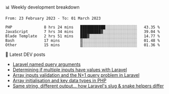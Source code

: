 📊 Weekly development breakdown
<!--START_SECTION:waka-->

```text
From: 23 February 2023 - To: 01 March 2023

PHP              8 hrs 24 mins   ███████████░░░░░░░░░░░░░░   43.35 %
JavaScript       7 hrs 34 mins   █████████▓░░░░░░░░░░░░░░░   39.04 %
Blade Template   2 hrs 51 mins   ███▓░░░░░░░░░░░░░░░░░░░░░   14.77 %
Bash             17 mins         ▒░░░░░░░░░░░░░░░░░░░░░░░░   01.48 %
Other            15 mins         ▒░░░░░░░░░░░░░░░░░░░░░░░░   01.36 %
```

<!--END_SECTION:waka-->

📕 Latest DEV posts
<!-- BLOG-POST-LIST:START -->
- [Laravel named query arguments](https://dev.to/michaelvickersuk/laravel-named-query-arguments-28kd)
- [Determining if multiple inputs have values with Laravel](https://dev.to/michaelvickersuk/determining-if-multiple-inputs-have-values-with-laravel-km6)
- [Array inputs validation and the N+1 query problem in Laravel](https://dev.to/michaelvickersuk/array-inputs-validation-and-the-n1-query-problem-in-laravel-2agb)
- [Array initialisation and key data types in PHP](https://dev.to/michaelvickersuk/array-initialisation-and-key-data-types-in-php-1e5b)
- [Same string, different output... how Laravel&#39;s slug &amp; snake helpers differ](https://dev.to/michaelvickersuk/same-string-different-output-how-laravels-slug-snake-helpers-differ-1ccj)
<!-- BLOG-POST-LIST:END -->
